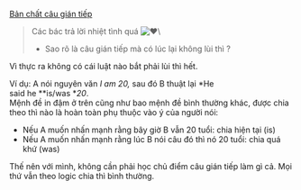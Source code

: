 [Bản chất câu gián tiếp](https://voz.vn/t/thot-giai-%C4%91ap-ngu-phap-tu-vung-tieng-anh-co-ban-nang-cao.434811/page-6#post-14146178)

> Các bác trả lời nhiệt tình quá ![♥️](https://cdn.jsdelivr.net/gh/twitter/twemoji@14.0.2/assets/72x72/2665.png "Heart suit    :hearts:")\
>
> -   Sao rõ là câu gián tiếp mà có lúc lại không lùi thì ?

Vì thực ra không có cái luật nào bắt phải lùi thì hết.

Ví dụ: A nói nguyên văn *I am 20,* sau đó B thuật lại *He said he **is/was **20*.\
Mệnh đề in đậm ở trên cũng như bao mệnh đề bình thường khác, được chia theo thì nào là hoàn toàn phụ thuộc vào ý của người nói:

-   Nếu A muốn nhấn mạnh rằng bây giờ B vẫn 20 tuổi: chia hiện tại (is)
-   Nếu A muốn nhấn mạnh rằng lúc B nói câu đó thì nó 20 tuổi: chia quá khứ (was)

Thế nên với mình, không cần phải học chủ điểm câu gián tiếp làm gì cả. Mọi thứ vẫn theo logic chia thì bình thường.